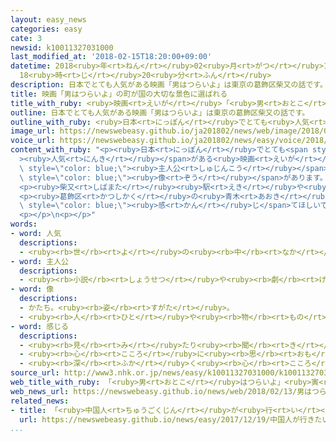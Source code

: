 ```yaml
---
layout: easy_news
categories: easy
cate: 3
newsid: k10011327031000
last_modified_at: '2018-02-15T18:20:00+09:00'
datetime: 2018<ruby>年<rt>ねん</rt></ruby>02<ruby>月<rt>がつ</rt></ruby>15<ruby>日<rt>にち</rt></ruby>
  18<ruby>時<rt>じ</rt></ruby>20<ruby>分<rt>ふん</rt></ruby>
description: 日本でとても人気がある映画「男はつらいよ」は東京の葛飾区柴又の話です。
title: 映画「男はつらいよ」の町が国の大切な景色に選ばれる
title_with_ruby: <ruby>映画<rt>えいが</rt></ruby>「<ruby>男<rt>おとこ</rt></ruby>はつらいよ」の<ruby>町<rt>まち</rt></ruby>が<ruby>国<rt>くに</rt></ruby>の<ruby>大切<rt>たいせつ</rt></ruby>な<ruby>景色<rt>けしき</rt></ruby>に<ruby>選<rt>えら</rt></ruby>ばれる
outline: 日本でとても人気がある映画「男はつらいよ」は東京の葛飾区柴又の話です。
outline_with_ruby: <ruby>日本<rt>にっぽん</rt></ruby>でとても<ruby>人気<rt>にんき</rt></ruby>がある<ruby>映画<rt>えいが</rt></ruby>「<ruby>男<rt>おとこ</rt></ruby>はつらいよ」は<ruby>東京<rt>とうきょう</rt></ruby>の<ruby>葛飾区<rt>かつしかく</rt></ruby><ruby>柴又<rt>しばまた</rt></ruby>の<ruby>話<rt>はなし</rt></ruby>です。
image_url: https://newswebeasy.github.io/ja201802/news/web/image/2018/02/13/K10011327031_1802131402_1802131403_01_02.jpg
voice_url: https://newswebeasy.github.io/ja201802/news/easy/voice/2018/02/15/k10011327031000.mp3
content_with_ruby: "<p><ruby>日本<rt>にっぽん</rt></ruby>でとても<span style=\"color: blue;\"\
  ><ruby>人気<rt>にんき</rt></ruby></span>がある<ruby>映画<rt>えいが</rt></ruby>「<ruby>男<rt>おとこ</rt></ruby>はつらいよ」は<ruby>東京<rt>とうきょう</rt></ruby>の<ruby>葛飾区<rt>かつしかく</rt></ruby><ruby>柴又<rt>しばまた</rt></ruby>の<ruby>話<rt>はなし</rt></ruby>です。<ruby>柴又<rt>しばまた</rt></ruby><ruby>駅<rt>えき</rt></ruby>の<ruby>前<rt>まえ</rt></ruby>には、<ruby>映画<rt>えいが</rt></ruby>の<span\
  \ style=\"color: blue;\"><ruby>主人公<rt>しゅじんこう</rt></ruby></span>「<ruby>寅<rt>とら</rt></ruby>さん」の<span\
  \ style=\"color: blue;\"><ruby>像<rt>ぞう</rt></ruby></span>があります。<ruby>駅<rt>えき</rt></ruby>から<ruby>柴又帝釈天<rt>しばまたたいしゃくてん</rt></ruby>というお<ruby>寺<rt>てら</rt></ruby>まで<ruby>続<rt>つづ</rt></ruby>く２００ｍの<ruby>道<rt>みち</rt></ruby>には、<ruby>昔<rt>むかし</rt></ruby>からある<ruby>店<rt>みせ</rt></ruby>が５０ぐらい<ruby>並<rt>なら</rt></ruby>んでいます。</p>\n\
  <p><ruby>柴又<rt>しばまた</rt></ruby><ruby>駅<rt>えき</rt></ruby>や<ruby>柴又帝釈天<rt>しばまたたいしゃくてん</rt></ruby>とその<ruby>周<rt>まわ</rt></ruby>りが、<ruby>東京都<rt>とうきょうと</rt></ruby>で<ruby>初<rt>はじ</rt></ruby>めて<ruby>国<rt>くに</rt></ruby>の<ruby>大切<rt>たいせつ</rt></ruby>な<ruby>景色<rt>けしき</rt></ruby>に<ruby>選<rt>えら</rt></ruby>ばれました。<ruby>国<rt>くに</rt></ruby>は、<ruby>柴又帝釈天<rt>しばまたたいしゃくてん</rt></ruby>の<ruby>周<rt>まわ</rt></ruby>りには<ruby>古<rt>ふる</rt></ruby>い<ruby>家<rt>いえ</rt></ruby>や<ruby>川<rt>かわ</rt></ruby>があって、この<ruby>町<rt>まち</rt></ruby>に<ruby>住<rt>す</rt></ruby>んでいる<ruby>人<rt>ひと</rt></ruby>の<ruby>生活<rt>せいかつ</rt></ruby>や<ruby>歴史<rt>れきし</rt></ruby>が<ruby>作<rt>つく</rt></ruby>った<ruby>景色<rt>けしき</rt></ruby>で、これからも<ruby>伝<rt>つた</rt></ruby>えていく<ruby>必要<rt>ひつよう</rt></ruby>があると<ruby>言<rt>い</rt></ruby>っています。</p>\n\
  <p><ruby>葛飾区<rt>かつしかく</rt></ruby>の<ruby>青木<rt>あおき</rt></ruby><ruby>克徳<rt>かつのり</rt></ruby><ruby>区長<rt>くちょう</rt></ruby>は「<ruby>日本<rt>にっぽん</rt></ruby>や<ruby>外国<rt>がいこく</rt></ruby>から<ruby>多<rt>おお</rt></ruby>くの<ruby>人<rt>ひと</rt></ruby>に<ruby>来<rt>き</rt></ruby>てもらって、<ruby>柴又<rt>しばまた</rt></ruby>のすばらしさを<span\
  \ style=\"color: blue;\"><ruby>感<rt>かん</rt></ruby>じ</span>てほしいです」と<ruby>言<rt>い</rt></ruby>っています。</p>\n\
  <p></p>\n<p></p>"
words:
- word: 人気
  descriptions:
  - <ruby><rb>世</rb><rt>よ</rt></ruby>の<ruby><rb>中</rb><rt>なか</rt></ruby>の<ruby><rb>人</rb><rt>ひと</rt></ruby>たちのよい<ruby><rb>評判</rb><rt>ひょうばん</rt></ruby>。
- word: 主人公
  descriptions:
  - <ruby><rb>小説</rb><rt>しょうせつ</rt></ruby>や<ruby><rb>劇</rb><rt>げき</rt></ruby>などの、<ruby><rb>中心</rb><rt>ちゅうしん</rt></ruby>になる<ruby><rb>人物</rb><rt>じんぶつ</rt></ruby>。
- word: 像
  descriptions:
  - かたち。<ruby><rb>姿</rb><rt>すがた</rt></ruby>。
  - <ruby><rb>人</rb><rt>ひと</rt></ruby>や<ruby><rb>物</rb><rt>もの</rt></ruby>の<ruby><rb>形</rb><rt>かたち</rt></ruby>を<ruby><rb>作</rb><rt>つく</rt></ruby>ったもの。
- word: 感じる
  descriptions:
  - <ruby><rb>見</rb><rt>み</rt></ruby>たり<ruby><rb>聞</rb><rt>き</rt></ruby>いたりさわったりして、ある<ruby><rb>感</rb><rt>かん</rt></ruby>じを<ruby><rb>体</rb><rt>からだ</rt></ruby>に<ruby><rb>受</rb><rt>う</rt></ruby>ける。
  - <ruby><rb>心</rb><rt>こころ</rt></ruby>に<ruby><rb>思</rb><rt>おも</rt></ruby>う。
  - <ruby><rb>深</rb><rt>ふか</rt></ruby>く<ruby><rb>心</rb><rt>こころ</rt></ruby>にしみる。<ruby><rb>感動</rb><rt>かんどう</rt></ruby>する。
source_url: http://www3.nhk.or.jp/news/easy/k10011327031000/k10011327031000.html
web_title_with_ruby: 「<ruby>男<rt>おとこ</rt></ruby>はつらいよ」<ruby>寅<rt>とら</rt></ruby>さんの<ruby>町<rt>まち</rt></ruby>が<ruby>国<rt>くに</rt></ruby>の<ruby>重要<rt>じゅうよう</rt></ruby><ruby>文化的<rt>ぶんかてき</rt></ruby><ruby>景観<rt>けいかん</rt></ruby>に
web_news_url: https://newswebeasy.github.io/news/web/2018/02/13/男はつらいよ寅さんの町が国の重要文化的景観に
related_news:
- title: 「<ruby>中国人<rt>ちゅうごくじん</rt></ruby>が<ruby>行<rt>い</rt></ruby>きたい<ruby>国<rt>くに</rt></ruby>」で<ruby>日本<rt>にっぽん</rt></ruby>が<ruby>初<rt>はじ</rt></ruby>めて１<ruby>番<rt>ばん</rt></ruby>になる
  url: https://newswebeasy.github.io/news/easy/2017/12/19/中国人が行きたい国で日本が初めて1番になる
...
```

